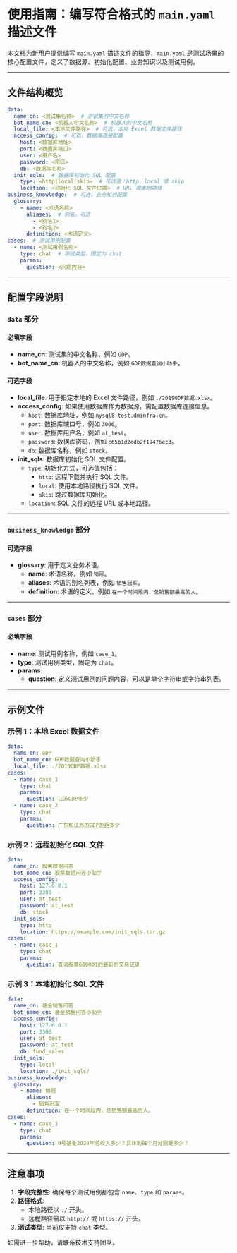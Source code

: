 # 使用指南：编写符合格式的 `main.yaml` 描述文件

本文档为新用户提供编写 `main.yaml` 描述文件的指导，`main.yaml` 是测试场景的核心配置文件，定义了数据源、初始化配置、业务知识以及测试用例。

---

## 文件结构概览

```yaml
data:
  name_cn: <测试集名称>  # 测试集的中文名称
  bot_name_cn: <机器人中文名称>  # 机器人的中文名称
  local_file: <本地文件路径>  # 可选，本地 Excel 数据文件路径
  access_config:  # 可选，数据库连接配置
    host: <数据库地址>
    port: <数据库端口>
    user: <用户名>
    password: <密码>
    db: <数据库名称>
  init_sqls:  # 数据库初始化 SQL 配置
    type: <http|local|skip>  # 可选值：http、local 或 skip
    location: <初始化 SQL 文件位置>  # URL 或本地路径
business_knowledge:  # 可选，业务知识配置
  glossary:
    - name: <术语名称>
      aliases:  # 别名，可选
        - <别名1>
        - <别名2>
      definition: <术语定义>
cases:  # 测试用例配置
  - name: <测试用例名称>
    type: chat  # 测试类型，固定为 chat
    params:
      question: <问题内容>
```

---

## 配置字段说明

### `data` 部分
#### 必填字段
- **name_cn**: 测试集的中文名称，例如 `GDP`。
- **bot_name_cn**: 机器人的中文名称，例如 `GDP数据查询小助手`。

#### 可选字段
- **local_file**: 用于指定本地的 Excel 文件路径，例如 `./2019GDP数据.xlsx`。
- **access_config**: 如果使用数据库作为数据源，需配置数据库连接信息。
  - `host`: 数据库地址，例如 `mysql8.test.dminfra.cn`。
  - `port`: 数据库端口号，例如 `3006`。
  - `user`: 数据库用户名，例如 `at_test`。
  - `password`: 数据库密码，例如 `c65b1d2edb2f19476ec3`。
  - `db`: 数据库名称，例如 `stock`。
- **init_sqls**: 数据库初始化 SQL 文件配置。
  - `type`: 初始化方式，可选值包括：
    - `http`: 远程下载并执行 SQL 文件。
    - `local`: 使用本地路径执行 SQL 文件。
    - `skip`: 跳过数据库初始化。
  - `location`: SQL 文件的远程 URL 或本地路径。

---

### `business_knowledge` 部分
#### 可选字段
- **glossary**: 用于定义业务术语。
  - **name**: 术语名称，例如 `销冠`。
  - **aliases**: 术语的别名列表，例如 `销售冠军`。
  - **definition**: 术语的定义，例如 `在一个时间段内，总销售额最高的人`。

---

### `cases` 部分
#### 必填字段
- **name**: 测试用例名称，例如 `case_1`。
- **type**: 测试用例类型，固定为 `chat`。
- **params**:
  - **question**: 定义测试用例的问题内容，可以是单个字符串或字符串列表。

---

## 示例文件

### 示例 1：本地 Excel 数据文件
```yaml
data:
  name_cn: GDP
  bot_name_cn: GDP数据查询小助手
  local_file: ./2019GDP数据.xlsx
cases:
  - name: case_1
    type: chat
    params:
      question: 江苏GDP多少
  - name: case_2
    type: chat
    params:
      question: 广东和江苏的GDP差距多少
```

### 示例 2：远程初始化 SQL 文件
```yaml
data:
  name_cn: 股票数据问答
  bot_name_cn: 股票数据问答小助手
  access_config:
    host: 127.0.0.1
    port: 3306
    user: at_test
    password: at_test
    db: stock
  init_sqls:
    type: http
    location: https://example.com/init_sqls.tar.gz
cases:
  - name: case_1
    type: chat
    params:
      question: 查询股票600001的最新的交易记录
```

### 示例 3：本地初始化 SQL 文件
```yaml
data:
  name_cn: 基金销售问答
  bot_name_cn: 基金销售问答小助手
  access_config:
    host: 127.0.0.1
    port: 3306
    user: at_test
    password: at_test
    db: fund_sales
  init_sqls:
    type: local
    location: ./init_sqls/
business_knowledge:
  glossary:
    - name: 销冠
      aliases:
        - 销售冠军
      definition: 在一个时间段内，总销售额最高的人。
cases:
  - name: case_1
    type: chat
    params:
      question: 0号基金2024年总收入多少？具体到每个月分别是多少？
```

---

## 注意事项
1. **字段完整性**: 确保每个测试用例都包含 `name`、`type` 和 `params`。
2. **路径格式**:
   - 本地路径以 `./` 开头。
   - 远程路径需以 `http://` 或 `https://` 开头。
3. **测试类型**: 当前仅支持 `chat` 类型。

如需进一步帮助，请联系技术支持团队。

